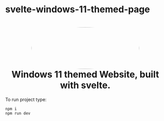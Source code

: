 # svelte-windows-11-themed-page

<h1 align="center">
  <img src="https://i.imgur.com/c3B5oup.png" width="340" height="131" style="border-radius: 50%;"/>
  <br />
  Windows 11 themed Website, built with svelte.
</h1>

To run project type:

```
npm i
npm run dev
```
